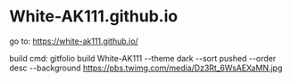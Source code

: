 # White-AK111.github.io

go to: https://white-ak111.github.io/

build cmd: 
gitfolio build White-AK111 --theme dark --sort pushed --order desc --background https://pbs.twimg.com/media/Dz3Rt_6WsAEXaMN.jpg
